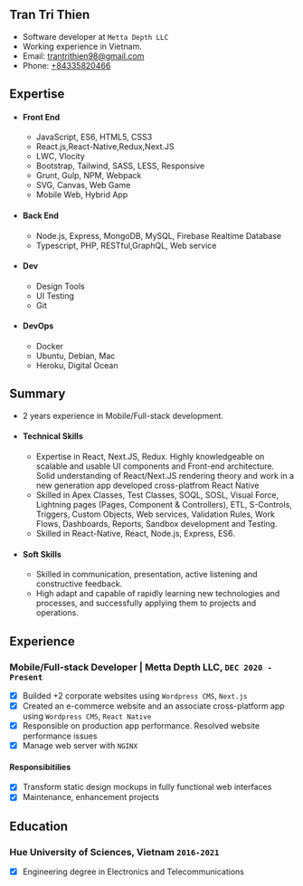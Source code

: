 ## Tran Tri Thien

- Software developer at `Metta Depth LLC`
- Working experience in Vietnam.
- Email: [trantrithien98@gmail.com](mailto:trantrithien98@gmail.com)
- Phone: [+84335820466](tel:+84335820466)

## Expertise

- #### Front End
  - JavaScript, ES6, HTML5, CSS3
  - React.js,React-Native,Redux,Next.JS
  - LWC, Vlocity
  - Bootstrap, Tailwind, SASS, LESS, Responsive
  - Grunt, Gulp, NPM, Webpack
  - SVG, Canvas, Web Game
  - Mobile Web, Hybrid App
- #### Back End
  - Node.js, Express, MongoDB, MySQL, Firebase Realtime Database
  - Typescript, PHP, RESTful,GraphQL, Web service
- #### Dev
  - Design Tools
  - UI Testing
  - Git
- #### DevOps
  - Docker
  - Ubuntu, Debian, Mac
  - Heroku, Digital Ocean

## Summary

- 2 years experience in Mobile/Full-stack development.
- #### Technical Skills

  - Expertise in React, Next.JS, Redux. Highly knowledgeable on scalable and usable UI components and Front-end architecture. Solid understanding of React/Next.JS rendering theory and work in a new generation app developed cross-platfrom React Native
  - Skilled in Apex Classes, Test Classes, SOQL, SOSL, Visual Force, Lightning pages (Pages, Component & Controllers), ETL, S-Controls, Triggers, Custom Objects, Web services, Validation Rules, Work Flows, Dashboards, Reports, Sandbox development and Testing.
  - Skilled in React-Native, React, Node.js, Express, ES6.

- #### Soft Skills
  - Skilled in communication, presentation, active listening and constructive feedback.
  - High adapt and capable of rapidly learning new technologies and processes, and successfully applying them to projects and operations.

## Experience

### **Mobile/Full-stack Developer | Metta Depth LLC**, `DEC 2020 - Present`

- [x] Builded +2 corporate websites using `Wordpress CMS`, `Next.js`
- [x] Created an e-commerce website and an associate cross-platform app using `Wordpress CMS`, `React Native`
- [x] Responsible on production app performance. Resolved website performance issues
- [x] Manage web server with `NGINX`

#### Responsibitilies

- [x] Transform static design mockups in fully functional web interfaces
- [x] Maintenance, enhancement projects

## Education

### Hue University of Sciences, Vietnam `2016-2021`

- [x] Engineering degree in Electronics and Telecommunications
